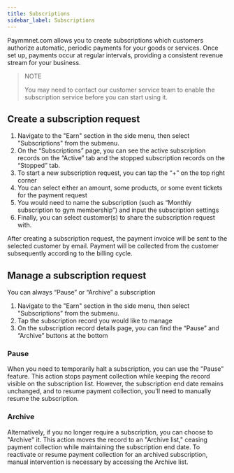 ```yaml
---
title: Subscriptions
sidebar_label: Subscriptions
---
```


Paymmnet.com allows you to create subscriptions which customers authorize automatic, periodic payments for your goods or services. Once set up, payments occur at regular intervals, providing a consistent revenue stream for your business.

> NOTE
>
>You may need to contact our customer service team to enable the subscription service before you can start using it.

## Create a subscription request

1. Navigate to the "Earn" section in the side menu, then select "Subscriptions" from the submenu.
2. On the “Subscriptions” page, you can see the active subscription records on the “Active” tab and the stopped subscription records on the “Stopped” tab.
3. To start a new subscription request, you can tap the “+” on the top right corner
4. You can select either an amount, some products, or some event tickets for the payment request
5. You would need to name the subscription (such as “Monthly subscription to gym membership”) and input the subscription settings
6. Finally, you can select customer(s) to share the subscription request with. 

After creating a subscription request, the payment invoice will be sent to the selected customer by email. Payment will be collected from the customer subsequently according to the billing cycle.

## Manage a subscription request

You can always “Pause” or “Archive” a subscription

1. Navigate to the "Earn" section in the side menu, then select "Subscriptions" from the submenu.
2. Tap the subscription record you would like to manage
3. On the subscription record details page, you can find the “Pause” and “Archive” buttons at the bottom

### Pause

When you need to temporarily halt a subscription, you can use the "Pause" feature. This action stops payment collection while keeping the record visible on the subscription list. However, the subscription end date remains unchanged, and to resume payment collection, you'll need to manually resume the subscription.

### Archive

Alternatively, if you no longer require a subscription, you can choose to "Archive" it. This action moves the record to an "Archive list," ceasing payment collection while maintaining the subscription end date. To reactivate or resume payment collection for an archived subscription, manual intervention is necessary by accessing the Archive list.
